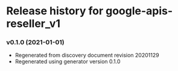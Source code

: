 # Release history for google-apis-reseller_v1

### v0.1.0 (2021-01-01)

* Regenerated from discovery document revision 20201129
* Regenerated using generator version 0.1.0

